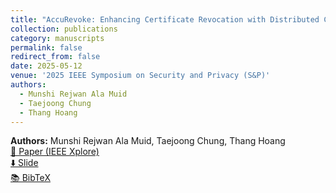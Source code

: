 ```yaml
---
title: "AccuRevoke: Enhancing Certificate Revocation with Distributed Cryptographic Accumulators"
collection: publications
category: manuscripts
permalink: false
redirect_from: false
date: 2025-05-12
venue: '2025 IEEE Symposium on Security and Privacy (S&P)'
authors:
  - Munshi Rejwan Ala Muid
  - Taejoong Chung
  - Thang Hoang
---
```


**Authors:** Munshi Rejwan Ala Muid, Taejoong Chung, Thang Hoang  
[📄 Paper (IEEE Xplore)](https://ieeexplore.ieee.org/abstract/document/11023290)  
[⬇️ Slide](http://rezwan-muid.github.io/files/accurevokeslide.pdf)  
[📚 BibTeX](http://rezwan-muid.github.io/files/accurevoke.bib.zip)
